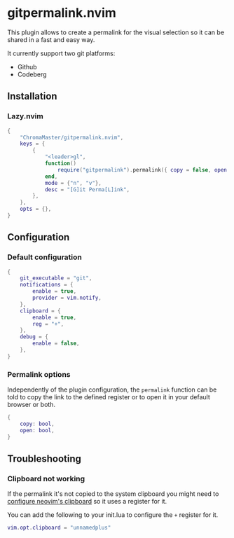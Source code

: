 # gitpermalink.nvim

This plugin allows to create a permalink for the visual selection so it can be shared in a fast and easy way.

It currently support two git platforms:

- Github
- Codeberg

## Installation

### Lazy.nvim

```lua
{
	"ChromaMaster/gitpermalink.nvim",
	keys = {
		{
			"<leader>gl",
			function()
				require("gitpermalink").permalink({ copy = false, open = true })
			end,
			mode = {"n", "v"},
			desc = "[G]it Perma[L]ink",
		},
	},
	opts = {},
}
```

## Configuration

### Default configuration

```lua
{
	git_executable = "git",
	notifications = {
		enable = true,
		provider = vim.notify,
	},
	clipboard = {
		enable = true,
		reg = "+",
	},
	debug = {
		enable = false,
	},
}
```

### Permalink options

Independently of the plugin configuration, the `permalink` function can be told to copy the link to the defined register or to open it in your default browser or both.


```lua
{
    copy: bool,
    open: bool,
}
```

## Troubleshooting

### Clipboard not working

If the permalink it's not copied to the system clipboard you might need to [configure neovim's clipboard](https://neovim.io/doc/user/options.html#'clipboard') so it uses a register for it.

You can add the following to your init.lua to configure the `+` register for it.

```lua
vim.opt.clipboard = "unnamedplus"
```
